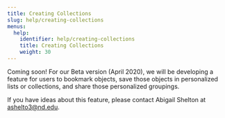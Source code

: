 ```yaml
---
title: Creating Collections
slug: help/creating-collections
menus:
  help:
    identifier: help/creating-collections
    title: Creating Collections
    weight: 30
---
```

Coming soon! For our Beta version (April 2020), we will be developing a feature for users to bookmark objects, save those objects in personalized lists or collections, and share those personalized groupings.

If you have ideas about this feature, please contact Abigail Shelton at <ashelto3@nd.edu>.
